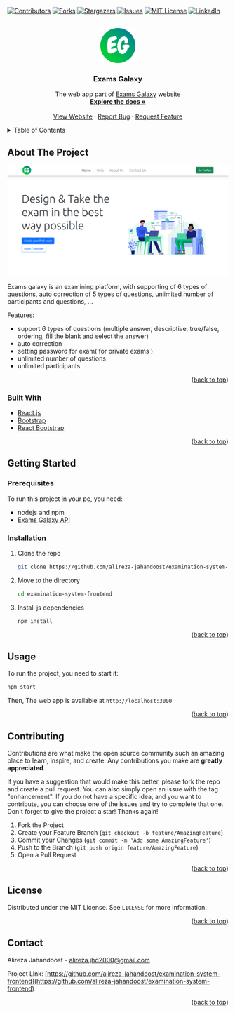 <div id="top"></div>

<!-- PROJECT SHIELDS -->
<!--
*** I'm using markdown "reference style" links for readability.
*** Reference links are enclosed in brackets [ ] instead of parentheses ( ).
*** See the bottom of this document for the declaration of the reference variables
*** for contributors-url, forks-url, etc. This is an optional, concise syntax you may use.
*** https://www.markdownguide.org/basic-syntax/#reference-style-links
-->
[![Contributors][contributors-shield]][contributors-url]
[![Forks][forks-shield]][forks-url]
[![Stargazers][stars-shield]][stars-url]
[![Issues][issues-shield]][issues-url]
[![MIT License][license-shield]][license-url]
[![LinkedIn][linkedin-shield]][linkedin-url]



<!-- PROJECT LOGO -->
<br />
<div align="center">
  <a href="https://github.com/othneildrew/Best-README-Template">
    <img src="https://github.com/alireza-jahandoost/examination-system-frontend/blob/main/public/favicon.ico" alt="Logo" width="80" height="80">
  </a>

  <h3 align="center">Exams Galaxy</h3>

  <p align="center">
      The web app part of <a href="https://examsgalaxy.com">Exams Galaxy</a> website    
    <br />
    <a href="https://github.com/alireza-jahandoost/examination-system-frontend"><strong>Explore the docs »</strong></a>
    <br />
    <br />
        <a href="https://examsgalaxy.com/">View Website</a>
    ·
    <a href="https://github.com/alireza-jahandoost/examination-system-frontend/issues">Report Bug</a>
    ·
    <a href="https://github.com/alireza-jahandoost/examination-system-frontend/issues">Request Feature</a>
  </p>
</div>



<!-- TABLE OF CONTENTS -->
<details>
  <summary>Table of Contents</summary>
  <ol>
    <li>
      <a href="#about-the-project">About The Project</a>
      <ul>
        <li><a href="#built-with">Built With</a></li>
      </ul>
    </li>
    <li>
      <a href="#getting-started">Getting Started</a>
      <ul>
        <li><a href="#prerequisites">Prerequisites</a></li>
        <li><a href="#installation">Installation</a></li>
      </ul>
    </li>
    <li><a href="#usage">Usage</a></li>
    <li><a href="#roadmap">Roadmap</a></li>
    <li><a href="#contributing">Contributing</a></li>
    <li><a href="#license">License</a></li>
    <li><a href="#contact">Contact</a></li>
    <li><a href="#acknowledgments">Acknowledgments</a></li>
  </ol>
</details>



<!-- ABOUT THE PROJECT -->
## About The Project

<div align="center">
  <a href="https://alirezajahandoost.com">
    <img src="https://github.com/alireza-jahandoost/Examination-System/blob/main/images/screenshot.png" alt="Screenshot of project">
  </a>
</div>

Exams galaxy is an examining platform, with supporting of 6 types of questions, auto correction of 5 types of questions, unlimited number of participants and questions, ...

Features:
* support 6 types of questions (multiple answer, descriptive, true/false, ordering, fill the blank and select the answer)
* auto correction
* setting password for exam( for private exams )
* unlimited number of questions
* unlimited participants

<p align="right">(<a href="#top">back to top</a>)</p>



### Built With

* [React.js](https://reactjs.org/)
* [Bootstrap](https://getbootstrap.com)
* [React Bootstrap](https://react-bootstrap.github.io/)

<p align="right">(<a href="#top">back to top</a>)</p>



<!-- GETTING STARTED -->
## Getting Started

### Prerequisites

To run this project in your pc, you need:
* nodejs and npm
* [Exams Galaxy API](https://github.com/alireza-jahandoost/Examination-System)

### Installation

1. Clone the repo
   ```sh
   git clone https://github.com/alireza-jahandoost/examination-system-frontend
   ```
2. Move to the directory
   ```sh
   cd examination-system-frontend
   ```
3. Install js dependencies
   ```sh
   npm install
   ```

<p align="right">(<a href="#top">back to top</a>)</p>



<!-- USAGE EXAMPLES -->
## Usage

To run the project, you need to start it:
   ```sh
   npm start
   ```
Then, The web app is available at `http://localhost:3000`

<p align="right">(<a href="#top">back to top</a>)</p>



<!-- ROADMAP -->
<!-- ## Roadmap

- [x] customizable `About me` and `Contact me` sections
- [x] unlimited number of projects to include
- [x] categorizing projects in project sections
- [x] add unlimited number of skills
- [x] categorizing skills into `Fluented` and `Familiar` categories
- [x] filtering projects by skills or project sections
- [x] search in projects
- [ ] supporting of having a blog
- [ ] showing the pdf version of pdf in landing page
- [ ] add a form in `Contact me` section to communicate easier
- [ ] supporting rtl
- [ ] supporting multi languages

See the [open issues](https://github.com/alireza-jahandoost/Portfolio/issues) for a full list of proposed features (and known issues).

<p align="right">(<a href="#top">back to top</a>)</p> -->



<!-- CONTRIBUTING -->
## Contributing

Contributions are what make the open source community such an amazing place to learn, inspire, and create. Any contributions you make are **greatly appreciated**.

If you have a suggestion that would make this better, please fork the repo and create a pull request. You can also simply open an issue with the tag "enhancement".
If you do not have a specific idea, and you want to contribute, you can choose one of the issues and try to complete that one.
Don't forget to give the project a star! Thanks again!

1. Fork the Project
2. Create your Feature Branch (`git checkout -b feature/AmazingFeature`)
3. Commit your Changes (`git commit -m 'Add some AmazingFeature'`)
4. Push to the Branch (`git push origin feature/AmazingFeature`)
5. Open a Pull Request

<p align="right">(<a href="#top">back to top</a>)</p>



<!-- LICENSE -->
## License

Distributed under the MIT License. See `LICENSE` for more information.

<p align="right">(<a href="#top">back to top</a>)</p>



<!-- CONTACT -->
## Contact

Alireza Jahandoost - alireza.jhd2000@gmail.com

Project Link: [https://github.com/alireza-jahandoost/examination-system-frontend](https://github.com/alireza-jahandoost/examination-system-frontend)

<p align="right">(<a href="#top">back to top</a>)</p>

<!-- MARKDOWN LINKS & IMAGES -->
<!-- https://www.markdownguide.org/basic-syntax/#reference-style-links -->
[contributors-shield]: https://img.shields.io/github/contributors/alireza-jahandoost/examination-system-frontend.svg?style=for-the-badge
[contributors-url]: https://github.com/alireza-jahandoost/examination-system-frontend/graphs/contributors
[forks-shield]: https://img.shields.io/github/forks/alireza-jahandoost/examination-system-frontend.svg?style=for-the-badge
[forks-url]: https://github.com/alireza-jahandoost/examination-system-frontend/network/members
[stars-shield]: https://img.shields.io/github/stars/alireza-jahandoost/examination-system-frontend?style=for-the-badge
[stars-url]: https://github.com/alireza-jahandoost/examination-system-frontend/stargazers
[issues-shield]: https://img.shields.io/github/issues/alireza-jahandoost/examination-system-frontend.svg?style=for-the-badge
[issues-url]: https://github.com/alireza-jahandoost/examination-system-frontend/issues
[license-shield]: https://img.shields.io/github/license/alireza-jahandoost/examination-system-frontend.svg?style=for-the-badge
[license-url]: https://github.com/alireza-jahandoost/examination-system-frontend/blob/master/LICENSE
[linkedin-shield]: https://img.shields.io/badge/-LinkedIn-black.svg?style=for-the-badge&logo=linkedin&colorB=555
[linkedin-url]: https://www.linkedin.com/in/alireza-jahandoost
[product-screenshot]: https://github.com/alireza-jahandoost/Examination-System/blob/main/images/screenshot.png
